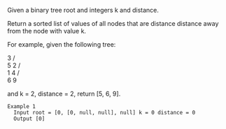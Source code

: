 Given a binary tree root and integers k and distance.

Return a sorted list of values of all nodes that are distance distance away from the node with value k.

For example, given the following tree:

   3
  / \
 5   2
    / \
   1   4
  / \
 6   9
 
and k = 2, distance = 2, return [5, 6, 9].

```
Example 1
  Input root = [0, [0, null, null], null] k = 0 distance = 0
  Output [0]
```